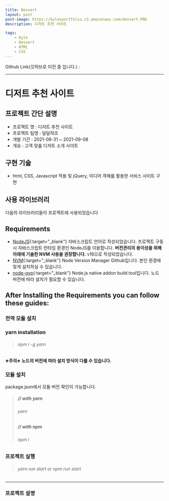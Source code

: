 ```yaml
---
title: Dessert
layout: post
post-image: https://kylesportfolio.s3.amazonaws.com/dessert.PNG
description: 디저트 추천 사이트

tags:
    - Kyle
    - Dessert
    - HTML
    - CSS
---
```


Github Link(깃허브로 이전 중 입니다.) :

<!-- <a href="https://github.com/pjh94/Dessert">Go GITHUB</a> -->

---

# 디저트 추천 사이트

## 프로젝트 간단 설명

-   프로젝트 명 : 디저트 추천 사이트
-   프로젝트 팀명 : 달달하조
-   개발 기간 : 2021-08-31 ~ 2021-09-08
-   개요 : 고객 맞춤 디저트 소개 사이트

## 구현 기술

-   html, CSS, Javascript 적용 및 jQuery, 미디어 객체를 활용한 서비스 사이트 구현

## 사용 라이브러리

다음의 라이브러리들이 프로젝트에 사용되었습니다<br>

## Requirements

-   [NodeJS](https://nodejs.org/ko/){:target="\_blank"} 자바스크립트 언어로 작성되었습니다. 프로젝트 구동 시 자바스크립트 런타임 환경인 NodeJS를 이용합니다. **버전관리의 용이성을 위해 아래에 기술한 NVM 사용을 권장합니다.** v16으로 작성되었습니다.
-   [NVM](https://github.com/nvm-sh/nvm){:target="\_blank"} Node Version Manager Github입니다. 본인 환경에 맞게 설치하실 수 있습니다.
-   [node-gyp](https://github.com/nodejs/node-gyp){:target="\_blank"} Node.js native addon build tool입니다. 노드 버전에 따라 설치가 필요할 수 있습니다.

## After Installing the Requirements you can follow these guides:

### 전역 모듈 설치

### yarn installation

> ###### npm i -g yarn

**※주의※ 노드의 버전에 따라 설치 방식이 다를 수 있습니다.**

### 모듈 설치

package.json에서 모듈 버전 확인이 가능합니다.<br>

> ##### // with yarn
>
> ###### yarn
>
> ##### // with npm
>
> ###### npm i

### 프로젝트 실행

> ###### yarn run start or npm run start

---

### 프로젝트 설명
